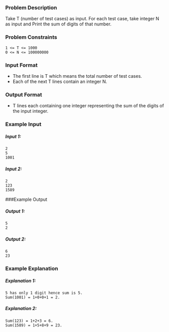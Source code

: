 ### Problem Description
Take T (number of test cases) as input.
For each test case, take integer N as input and Print the sum of digits of that number.

### Problem Constraints
```
1 <= T <= 1000
0 <= N <= 100000000
```

### Input Format

- The first line is T which means the total number of test cases.
- Each of the next T lines contain an integer N.

### Output Format

- T lines each containing one integer representing the sum of the digits of the input integer.

### Example Input
##### Input 1:
```
2
5
1001
```

##### Input 2:
```
2
123
1589
```

###Example Output

##### Output 1:
```
5
2
```

##### Output 2:
```
6
23
```

### Example Explanation

##### Explanation 1:
```
5 has only 1 digit hence sum is 5.
Sum(1001) = 1+0+0+1 = 2.
```

##### Explanation 2:
```
Sum(123) = 1+2+3 = 6.
Sum(1589) = 1+5+8+9 = 23.
```